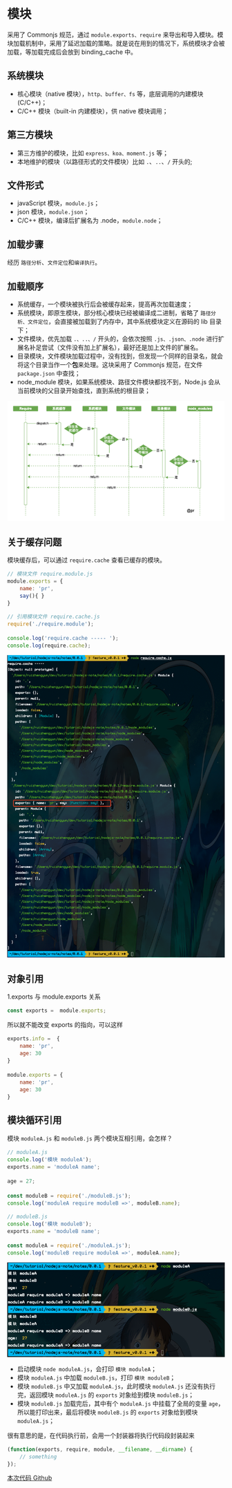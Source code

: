 # 模块

采用了 Commonjs 规范，通过 `module.exports、require` 来导出和导入模块。模块加载机制中，采用了延迟加载的策略。就是说在用到的情况下，系统模块才会被加载，等加载完成后会放到 binding_cache 中。

## 系统模块

- 核心模块（native 模块），`http、buffer、fs` 等，底层调用的内建模块 (C/C++)；
- C/C++ 模块（built-in 内建模块），供 native 模块调用；

## 第三方模块

- 第三方维护的模块，比如 `express、koa、moment.js` 等；
- 本地维护的模块（以路径形式的文件模块）比如 `.`、`..`、`/` 开头的;

## 文件形式

- javaScript 模块，`module.js`；
- json 模块，`module.json`；
- C/C++ 模块，编译后扩展名为 .node，`module.node`；

## 加载步骤

经历 `路径分析`、`文件定位`和`编译执行`。

## 加载顺序

- 系统缓存，一个模块被执行后会被缓存起来，提高再次加载速度；
- 系统模块，即原生模块，部分核心模块已经被编译成二进制，省略了 `路径分析、文件定位`，会直接被加载到了内存中，其中系统模块定义在源码的 lib 目录下；
- 文件模块，优先加载 `.、..、/` 开头的，会依次按照 `.js、.json、.node` 进行扩展名补足尝试（文件没有加上扩展名），最好还是加上文件的扩展名。
- 目录模块，文件模块加载过程中，没有找到，但发现一个同样的目录名，就会将这个目录当作一个**包**来处理。这块采用了 Commonjs 规范，在文件 `package.json` 中查找；
- node_module 模块，如果系统模块、路径文件模块都找不到，Node.js 会从当前模块的父目录开始查找，直到系统的根目录；

![加载顺序](./assets/require.png)

## 关于缓存问题

模块缓存后，可以通过 `require.cache` 查看已缓存的模块。

```javascript
// 模块文件 require.module.js
module.exports = {
    name: 'pr',
    say(){ }
}
```

```javascript
// 引用模块文件 require.cache.js
require('./require.module');

console.log('require.cache ----- ');
console.log(require.cache);
```

![](./assets/require.cache.png)

## 对象引用

1.exports 与 module.exports 关系
```javascript
const exports =  module.exports;
```
所以就不能改变 exports 的指向，可以这样

```javascript
exports.info =  {
    name: 'pr',
    age: 30
}

module.exports = {
    name: 'pr',
    age: 30
}
```

## 模块循环引用

模块 `moduleA.js` 和 `moduleB.js` 两个模块互相引用，会怎样？

```javascript
// moduleA.js
console.log('模块 moduleA');
exports.name = 'moduleA name';

age = 27;

const moduleB = require('./moduleB.js');
console.log('moduleA require moduleB =>', moduleB.name);
```

```javascript
// moduleB.js
console.log('模块 moduleB');
exports.name = 'moduleB name';

const moduleA = require('./moduleA.js');
console.log('moduleB require moduleA =>', moduleA.name);
```

![模块循环引用](./assets/module.require.png)

- 启动模块 `node moduleA.js`，会打印 `模块 moduleA`；
- 模块 `moduleA.js` 中加载 `moduleB.js`，打印 `模块 moduleB`；
- 模块 `moduleB.js` 中又加载 `moduleA.js`，此时模块 `moduleA.js` 还没有执行完，返回模块 `moduleA.js` 的 `exports` 对象给到模块 `moduleB.js`；
- 模块 `moduleB.js` 加载完后，其中有个 `moduleA.js` 中挂载了全局的变量 `age`，所以能打印出来，最后将模块 `moduleB.js` 的 `exports` 对象给到模块 `moduleA.js`；

很有意思的是，在代码执行前，会用一个封装器将执行代码段封装起来

```javascript
(function(exports, require, module, __filename, __dirname) {
    // something
});
```

[本次代码 Github](https://github.com/ruizhengyun/nodejs-note/tree/master/notes/0.0.1)
